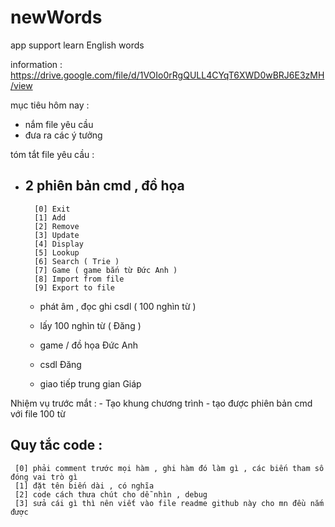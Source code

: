 # newWords
app support learn English words

information : https://drive.google.com/file/d/1VOIo0rRgQULL4CYqT6XWD0wBRJ6E3zMH/view 

mục tiêu hôm nay :
  - nắm file yêu cầu
  - đưa ra các ý tưởng

tóm tắt file yêu cầu : 
  - 2 phiên bản cmd , đồ họa
    -
          [0] Exit
          [1] Add
          [2] Remove
          [3] Update
          [4] Display
          [5] Lookup
          [6] Search ( Trie )
          [7] Game ( game bắn từ Đức Anh )
          [8] Import from file
          [9] Export to file
    - phát âm , đọc ghi csdl ( 100 nghìn từ )
    - lấy 100 nghìn từ ( Đăng )
   
    - game / đồ họa Đức Anh
    - csdl Đăng
    - giao tiếp trung gian Giáp
   
  Nhiệm vụ trước mắt :
    - Tạo khung chương trình 
    - tạo được phiên bản cmd với file 100 từ 

  Quy tắc code : 
  - 
     [0] phải comment trước mọi hàm , ghi hàm đó làm gì , các biến tham số đóng vai trò gì 
     [1] đặt tên biến dài , có nghĩa 
     [2] code cách thưa chút cho dễ nhìn , debug
     [3] sửa cái gì thì nên viết vào file readme github này cho mn đều nắm được 
